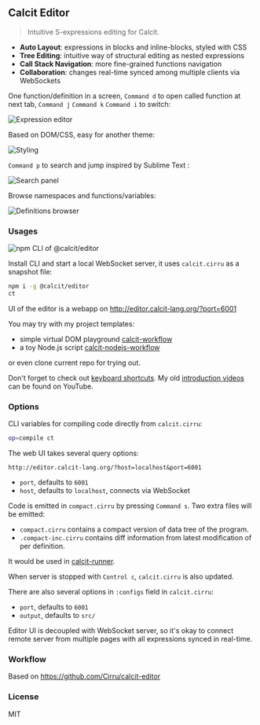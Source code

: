 
Calcit Editor
------

> Intuitive S-expressions editing for Calcit.

* **Auto Layout**: expressions in blocks and inline-blocks, styled with CSS
* **Tree Editing**: intuitive way of structural editing as nested expressions
* **Call Stack Navigation**: more fine-grained functions navigation
* **Collaboration**: changes real-time synced among multiple clients via WebSockets

One function/definition in a screen, `Command d` to open called function at next tab, `Command j` `Command k` `Command i` to switch:

![Expression editor](https://pbs.twimg.com/media/ES6_JjPU4AEJ7zt?format=png&name=large)

Based on DOM/CSS, easy for another theme:

![Styling](https://pbs.twimg.com/media/ES6_PiQU4AM0ceN?format=png&name=large)

`Command p` to search and jump inspired by Sublime Text :

![Search panel](https://pbs.twimg.com/media/ES68XGoUwAAzudc?format=png&name=large)

Browse namespaces and functions/variables:

![Definitions browser](https://pbs.twimg.com/media/ES68ScLUEAAiW3Z?format=png&name=large)

### Usages

![npm CLI of @calcit/editor](https://img.shields.io/npm/v/@calcit/editor.svg)

Install CLI and start a local WebSocket server, it uses `calcit.cirru` as a snapshot file:

```bash
npm i -g @calcit/editor
ct
```

UI of the editor is a webapp on http://editor.calcit-lang.org/?port=6001

You may try with my project templates:

* simple virtual DOM playground [calcit-workflow](https://github.com/mvc-works/calcit-workflow)
* a toy Node.js script [calcit-nodejs-workflow](https://github.com/mvc-works/calcit-nodejs-workflow)

or even clone current repo for trying out.

Don't forget to check out [keyboard shortcuts](https://github.com/Cirru/calcit-editor/wiki/Keyboard-Shortcuts). My old [introduction videos](https://www.youtube.com/watch?v=u5Eb_6KYGsA&t) can be found on YouTube.

### Options

CLI variables for compiling code directly from `calcit.cirru`:

```bash
op=compile ct
```

The web UI takes several query options:

```
http://editor.calcit-lang.org/?host=localhost&port=6001
```

* `port`, defaults to `6001`
* `host`, defaults to `localhost`, connects via WebSocket

Code is emitted in `compact.cirru` by pressing `Command s`. Two extra files will be emitted:

* `compact.cirru` contains a compact version of data tree of the program.
* `.compact-inc.cirru` contains diff information from latest modification of per definition.

It would be used in [calcit-runner](https://github.com/calcit-lang/calcit_runner.rs).



When server is stopped with `Control c`, `calcit.cirru` is also updated.

There are also several options in `:configs` field in `calcit.cirru`:

* `port`, defaults to `6001`
* `output`, defaults to `src/`

Editor UI is decoupled with WebSocket server, so it's okay to connect remote server from multiple pages with all expressions synced in real-time.

### Workflow

Based on https://github.com/Cirru/calcit-editor

### License

MIT
